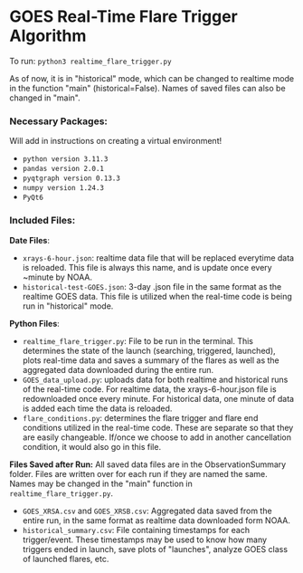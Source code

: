 # GOES Real-Time Flare Trigger Algorithm

To run: `python3 realtime_flare_trigger.py`

As of now, it is in "historical" mode, which can be changed to realtime mode in the function "main" (historical=False). Names of saved files can also be changed in "main". 

### Necessary Packages: 
Will add in instructions on creating a virtual environment!
 - `python version 3.11.3`
 - `pandas version 2.0.1`
 - `pyqtgraph version 0.13.3`
 - `numpy version 1.24.3`
 - `PyQt6`
### Included Files: 

**Date Files**:
  - `xrays-6-hour.json`: realtime data file that will be replaced everytime data is reloaded. This file is always this name, and is update once every ~minute by NOAA.
  - `historical-test-GOES.json`: 3-day .json file in the same format as the realtime GOES data. This file is utilized when the real-time code is being run in "historical" mode.
  
**Python Files**:
 - `realtime_flare_trigger.py`: File to be run in the terminal. This determines the state of the launch (searching, triggered, launched), plots real-time data and saves a summary of the flares as well as the aggregated data downloaded during the entire run. 
 - `GOES_data_upload.py`: uploads data for both realtime and historical runs of the real-time code. For realtime data, the xrays-6-hour.json file is redownloaded once every minute. For historical data, one minute of data is added each time the data is reloaded. 
  - `flare_conditions.py`: determines the flare trigger and flare end conditions utilized in the real-time code. These are separate so that they are easily changeable. If/once we choose to add in another cancellation condition, it would also go in this file.

**Files Saved after Run:**
All saved data files are in the ObservationSummary folder. Files are written over for each run if they are named the same. Names may be changed in the "main" function in `realtime_flare_trigger.py`.
  - `GOES_XRSA.csv` and `GOES_XRSB.csv`: Aggregated data saved from the entire run, in the same format as realtime data downloaded form NOAA.
  - `historical_summary.csv`: File containing timestamps for each trigger/event. These timestamps may be used to know how many triggers ended in launch, save plots of "launches", analyze GOES class of launched flares, etc. 
